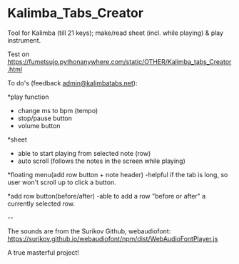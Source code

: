 # Kalimba_Tabs_Creator
Tool for Kalimba (till 21 keys); make/read sheet (incl. while playing) & play instrument.

Test on https://fumetsujo.pythonanywhere.com/static/OTHER/Kalimba_tabs_Creator.html


To do's (feedback admin@kalimbatabs.net):

*play function
- change ms to bpm (tempo)
- stop/pause button
- volume button

*sheet
- able to start playing from selected note (row)
- auto scroll (follows the notes in the screen while playing)

*floating menu(add row button + note header) -helpful if the tab is long, so user won't scroll up to click a button.

*add row button(before/after)
-able to add a row "before or after" a currently selected row.

--

The sounds are from the Surikov Github, 
webaudiofont: https://surikov.github.io/webaudiofont/npm/dist/WebAudioFontPlayer.js

A true masterful project!
